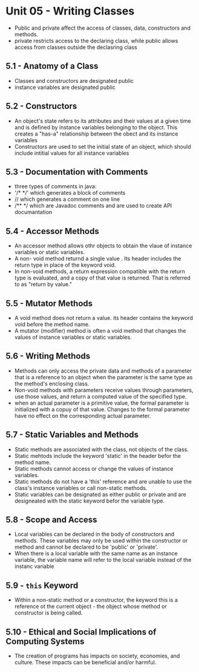 # Unit 05 - Writing Classes
- Public and private affect the access of classes, data, constructors and methods.
- private restricts access to the declaring class, while public allows access from classes outside the declasring class
## 5.1 - Anatomy of a Class
- Classes and constructors are designated public
- instance variables are designated public
## 5.2 - Constructors
- An object's state refers to its attributes and their values at a given time and is defined by instance variables belonging to the object. This creates a "has-a" relationship between the obect and its instance variables
- Constructors are used to set the initial state of an object, which should include intitial values for all instance variables
## 5.3 - Documentation with Comments
- three types of comments in java: 
- '/* */' which generates a block of comments
- // which generates a comment on one line
- /** */ which are Javadoc comments and are used to create API documantation
## 5.4 - Accessor Methods
- An accessor method allows othr objects to obtain the vlaue of instance variables or static variables. 
- A non- void method returnd a single value . Its header includes the return type in place of the keyword void.
- In non-void methods, a return expression compatible with the return type is evaluated, and a copy of that value is returned. That is referred to as "return by value."
## 5.5 - Mutator Methods
- A void method does not return a value. its header contains the keyword void before the method name. 
- A mutator (modifier) method is often a void method that changes the values of instance variables or static variables.
## 5.6 - Writing Methods
- Methods can only access the private data and methods of a parameter that is a reference to an object when the parameter is the same type as the method's enclosing class.
- Non-void methods with parameters receive values through parameters, use those values, and return a computed value of the specified type.
- when an actual parameter is a primitive value, the formal parameter is initialized with a copuy of that value. Changes to the formal parameter have no effect on the corresponding actual parameter.
## 5.7 - Static Variables and Methods
- Static methods are associated with the class, not objects of the class.
- Static mehtods include the keyword 'static' in the header befor the method name.
- Static methods cannot access or change the values of instance variables.
- Static methods do not have a 'this' reference and are unable to use the class's instance variables or call non-static methods.
- Static variables can be designated as either public or private and are designeated with the static keyword befor the variable type.
## 5.8 - Scope and Access
- Local variables can be declared in the body of constructors and methods. These variables may only be used within the constructor or method and cannot be declared to be 'public' or 'private'.
- When there is a local variable with the same name as an instance variable, the variable name will refer to the local variable instead of the instanc variable
## 5.9 - `this` Keyword
- Within a non-static method or a constructor, the keyword this is a reference ot the current object - the object whose method or constructor  is being called.
## 5.10 - Ethical and Social Implications of Computing Systems
- The creation of programs has impacts on society, economies, and culture. These impacts can be beneficial and/or harmful.
